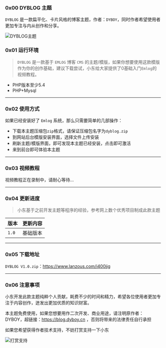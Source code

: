 ### 0x00 DYBLOG 主题

`DYBLOG` 是一款扁平化、卡片风格的博客主题，作者：`DYBOY`，同时作者希望使用者更加专注与内从创作和分享。

![DYBLOG主题](https://upload-images.jianshu.io/upload_images/6661013-170d7ef52c28dbc1.png)


### 0x01 运行环境

> `DYBLOG` 是一款基于 `EMLOG` 博客 `CMS` 的主题/模版，如果你想要使用这款模版作为你的创作基础，建议下载尝试，小东给大家提供了0基础入门`Emlog`的视频教程。

- PHP版本至少5.4
- PHP+Mysql

***

### 0x02 使用方式

如果已经安装好了 `Emlog` 系统，那么只需要简单的几部操作：

- 下载本主题压缩包`zip`格式，请保证压缩包名字为`dyblog.zip`
- 到网站后台模版安装界面，选择文件上传安装
- 刷新主题/模版界面，即可发现本主题已经安装，点击即可激活
- 来到前台即可体验本主题

***

### 0x03 视频教程

视频教程正在录制中，请耐心等待...

***

### 0x04 更新进度

> 小东基于之前开发主题等程序的经验，参考网上数个优秀项目制成此款主题

|版本|更新内容|
|:--|:--|
|`1.0`|基础版本|

***

### 0x05 下载地址

`DYBLOG V1.0.zip`：https://www.lanzous.com/i400ijg

***

### 0x06 注意事项

小东开发此款主题纯粹个人贡献，耗费不少的时间和精力，希望各位使用者更加专注于内容创作，迸发出更加优质的知识财富。

本主题免费使用，如果您想要用作二次开发、商业用途，请注明原作者：DYBOY，超链接：https://blog.dyboy.cn ，否则将带来的法律责任自行承担

如果您希望获得作者技术支持，不妨打赏支持一下小东


![打赏支持](https://pay.top15.cn/static/images/dashang.png)
